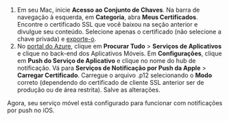 

1. Em seu Mac, inicie **Acesso ao Conjunto de Chaves**. Na barra de navegação à esquerda, em **Categoria**, abra **Meus Certificados**. Encontre o certificado SSL que você baixou na seção anterior e divulgue seu conteúdo. Selecione apenas o certificado (não selecione a chave privada) e [exporte-o](https://support.apple.com/kb/PH20122?locale=en_US).
2. No [portal do Azure](https://portal.azure.com/), clique em **Procurar Tudo** > **Serviços de Aplicativos** e clique no back-end dos Aplicativos Móveis. Em **Configurações**, clique em **Push do Serviço de Aplicativo** e clique no nome do hub de notificação. Vá para **Serviços de Notificação por Push da Apple** > **Carregar Certificado**. Carregue o arquivo .p12 selecionando o **Modo** correto (dependendo do certificado de cliente SSL anterior ser de produção ou de área restrita). Salve as alterações.

Agora, seu serviço móvel está configurado para funcionar com notificações por push no iOS.

[1]: ./media/app-service-mobile-apns-configure-push/mobile-push-notification-hub.png


<!--HONumber=Dec16_HO2-->


